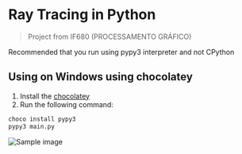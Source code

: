 # Ray Tracing in Python

> Project from IF680 (PROCESSAMENTO GRÁFICO)

Recommended that you run using pypy3 interpreter and not CPython

## Using on Windows using chocolatey
1. Install the [chocolatey](https://chocolatey.org/install)
2. Run the following command:
```bash
choco install pypy3
pypy3 main.py
```

![Sample image](./Sample.png)